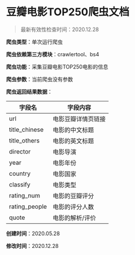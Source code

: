 # 豆瓣电影TOP250爬虫文档

> 最新有效性检查时间：2020.12.28

**爬虫类型**：单次运行爬虫

**爬虫依赖第三方模块**：crawlertool、bs4

**爬虫功能**：采集豆瓣电影TOP250电影的信息

**爬虫参数**：当前爬虫没有参数

**爬虫返回结果数据**：

| 字段名        | 字段内容           |
| ------------- | ------------------ |
| url           | 电影豆瓣详情页链接 |
| title_chinese | 电影的中文标题     |
| title_others  | 电影的英文标题     |
| director      | 电影导演           |
| year          | 电影年份           |
| country       | 电影国家           |
| classify      | 电影类型           |
| rating_num    | 电影的豆瓣评分     |
| rating_people | 电影的评分人数     |
| quote         | 电影的解析/评价    |

**创建时间**：2020.05.28

**修改时间**：2020.12.28